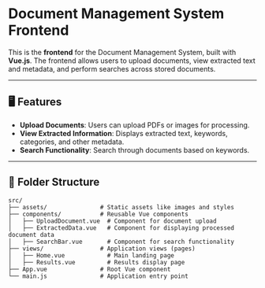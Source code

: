 # Document Management System Frontend

This is the **frontend** for the Document Management System, built with **Vue.js**. The frontend allows users to upload documents, view extracted text and metadata, and perform searches across stored documents.

---

## 🖥️ Features
- **Upload Documents**: Users can upload PDFs or images for processing.
- **View Extracted Information**: Displays extracted text, keywords, categories, and other metadata.
- **Search Functionality**: Search through documents based on keywords.

---

## 📁 Folder Structure
```plaintext
src/
├── assets/               # Static assets like images and styles
├── components/           # Reusable Vue components
│   ├── UploadDocument.vue  # Component for document upload
│   ├── ExtractedData.vue   # Component for displaying processed document data
│   ├── SearchBar.vue       # Component for search functionality
├── views/                # Application views (pages)
│   ├── Home.vue            # Main landing page
│   ├── Results.vue         # Results display page
├── App.vue               # Root Vue component
└── main.js               # Application entry point
